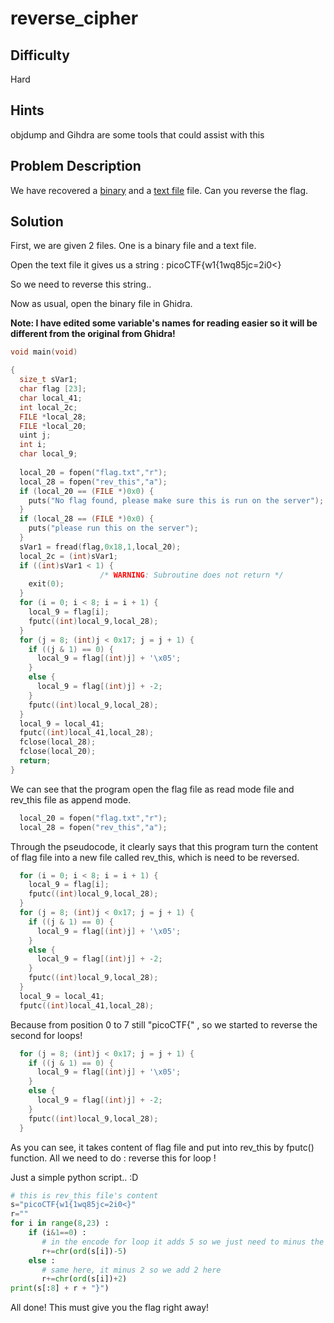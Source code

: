 # reverse_cipher
## Difficulty
Hard
## Hints
objdump and Gihdra are some tools that could assist with this
## Problem Description
We have recovered a [binary](https://jupiter.challenges.picoctf.org/static/31c9b832d036a10daeef52d8b4290ef0/rev) and a [text file](https://jupiter.challenges.picoctf.org/static/31c9b832d036a10daeef52d8b4290ef0/rev_this) file. 
Can you reverse the flag.
## Solution 
First, we are given 2 files. One is a binary file and a text file. 

Open the text file it gives us a string :
picoCTF{w1{1wq85jc=2i0<}

So we need to reverse this string.. 

Now as usual, open the binary file in Ghidra. 

**Note: I have edited some variable's names for reading easier so it will be different from the original from Ghidra!**

```C
void main(void)

{
  size_t sVar1;
  char flag [23];
  char local_41;
  int local_2c;
  FILE *local_28;
  FILE *local_20;
  uint j;
  int i;
  char local_9;
  
  local_20 = fopen("flag.txt","r");
  local_28 = fopen("rev_this","a");
  if (local_20 == (FILE *)0x0) {
    puts("No flag found, please make sure this is run on the server");
  }
  if (local_28 == (FILE *)0x0) {
    puts("please run this on the server");
  }
  sVar1 = fread(flag,0x18,1,local_20);
  local_2c = (int)sVar1;
  if ((int)sVar1 < 1) {
                    /* WARNING: Subroutine does not return */
    exit(0);
  }
  for (i = 0; i < 8; i = i + 1) {
    local_9 = flag[i];
    fputc((int)local_9,local_28);
  }
  for (j = 8; (int)j < 0x17; j = j + 1) {
    if ((j & 1) == 0) {
      local_9 = flag[(int)j] + '\x05';
    }
    else {
      local_9 = flag[(int)j] + -2;
    }
    fputc((int)local_9,local_28);
  }
  local_9 = local_41;
  fputc((int)local_41,local_28);
  fclose(local_28);
  fclose(local_20);
  return;
}
```
We can see that the program open the flag file as read mode file and rev_this file as append mode. 
```C
  local_20 = fopen("flag.txt","r");
  local_28 = fopen("rev_this","a");
```
Through the pseudocode, it clearly says that this program turn the content of flag file into a new file called rev_this, which is need to be reversed.
```C
  for (i = 0; i < 8; i = i + 1) {
    local_9 = flag[i];
    fputc((int)local_9,local_28);
  }
  for (j = 8; (int)j < 0x17; j = j + 1) {
    if ((j & 1) == 0) {
      local_9 = flag[(int)j] + '\x05';
    }
    else {
      local_9 = flag[(int)j] + -2;
    }
    fputc((int)local_9,local_28);
  }
  local_9 = local_41;
  fputc((int)local_41,local_28);
```
Because from position 0 to 7 still "picoCTF{" , so we started to reverse the second for loops!
```C
  for (j = 8; (int)j < 0x17; j = j + 1) {
    if ((j & 1) == 0) {
      local_9 = flag[(int)j] + '\x05';
    }
    else {
      local_9 = flag[(int)j] + -2;
    }
    fputc((int)local_9,local_28);
  }
```
As you can see, it takes content of flag file and put into rev_this by fputc() function.
All we need to do : reverse this for loop ! 

Just a simple python script.. :D 
```python
# this is rev_this file's content
s="picoCTF{w1{1wq85jc=2i0<}"
r=""
for i in range(8,23) :
    if (i&1==0) :
       # in the encode for loop it adds 5 so we just need to minus the same amount
       r+=chr(ord(s[i])-5)
    else :
       # same here, it minus 2 so we add 2 here 
       r+=chr(ord(s[i])+2)
print(s[:8] + r + "}")
```
All done! This must give you the flag right away! 
